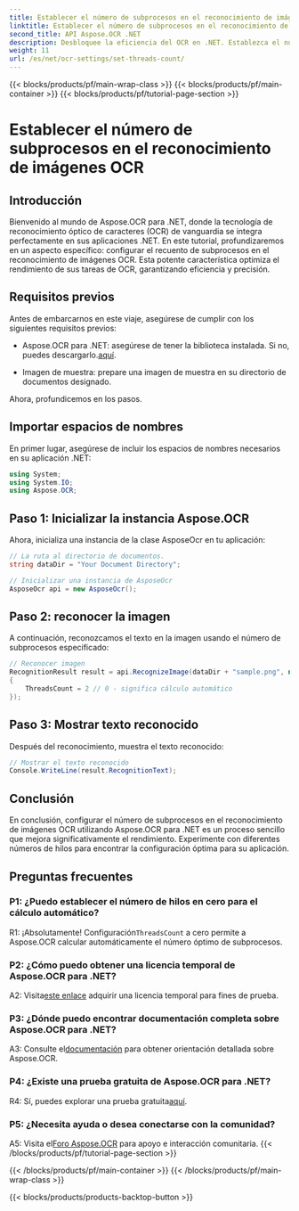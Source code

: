 ```yaml
---
title: Establecer el número de subprocesos en el reconocimiento de imágenes OCR
linktitle: Establecer el número de subprocesos en el reconocimiento de imágenes OCR
second_title: API Aspose.OCR .NET
description: Desbloquee la eficiencia del OCR en .NET. Establezca el número de hilos sin esfuerzo con Aspose.OCR. Aumente la precisión y la velocidad.
weight: 11
url: /es/net/ocr-settings/set-threads-count/
---
```


{{< blocks/products/pf/main-wrap-class >}}
{{< blocks/products/pf/main-container >}}
{{< blocks/products/pf/tutorial-page-section >}}

# Establecer el número de subprocesos en el reconocimiento de imágenes OCR

## Introducción

Bienvenido al mundo de Aspose.OCR para .NET, donde la tecnología de reconocimiento óptico de caracteres (OCR) de vanguardia se integra perfectamente en sus aplicaciones .NET. En este tutorial, profundizaremos en un aspecto específico: configurar el recuento de subprocesos en el reconocimiento de imágenes OCR. Esta potente característica optimiza el rendimiento de sus tareas de OCR, garantizando eficiencia y precisión.

## Requisitos previos

Antes de embarcarnos en este viaje, asegúrese de cumplir con los siguientes requisitos previos:

-  Aspose.OCR para .NET: asegúrese de tener la biblioteca instalada. Si no, puedes descargarlo.[aquí](https://releases.aspose.com/ocr/net/).

- Imagen de muestra: prepare una imagen de muestra en su directorio de documentos designado.

Ahora, profundicemos en los pasos.

## Importar espacios de nombres

En primer lugar, asegúrese de incluir los espacios de nombres necesarios en su aplicación .NET:

```csharp
using System;
using System.IO;
using Aspose.OCR;
```

## Paso 1: Inicializar la instancia Aspose.OCR

Ahora, inicializa una instancia de la clase AsposeOcr en tu aplicación:

```csharp
// La ruta al directorio de documentos.
string dataDir = "Your Document Directory";

// Inicializar una instancia de AsposeOcr
AsposeOcr api = new AsposeOcr();
```

## Paso 2: reconocer la imagen

A continuación, reconozcamos el texto en la imagen usando el número de subprocesos especificado:

```csharp
// Reconocer imagen
RecognitionResult result = api.RecognizeImage(dataDir + "sample.png", new RecognitionSettings
{
    ThreadsCount = 2 // 0 - significa cálculo automático
});
```

## Paso 3: Mostrar texto reconocido

Después del reconocimiento, muestra el texto reconocido:

```csharp
// Mostrar el texto reconocido
Console.WriteLine(result.RecognitionText);
```

## Conclusión

En conclusión, configurar el número de subprocesos en el reconocimiento de imágenes OCR utilizando Aspose.OCR para .NET es un proceso sencillo que mejora significativamente el rendimiento. Experimente con diferentes números de hilos para encontrar la configuración óptima para su aplicación.

## Preguntas frecuentes

### P1: ¿Puedo establecer el número de hilos en cero para el cálculo automático?

 R1: ¡Absolutamente! Configuración`ThreadsCount` a cero permite a Aspose.OCR calcular automáticamente el número óptimo de subprocesos.

### P2: ¿Cómo puedo obtener una licencia temporal de Aspose.OCR para .NET?

 A2: Visita[este enlace](https://purchase.aspose.com/temporary-license/) adquirir una licencia temporal para fines de prueba.

### P3: ¿Dónde puedo encontrar documentación completa sobre Aspose.OCR para .NET?

 A3: Consulte el[documentación](https://reference.aspose.com/ocr/net/) para obtener orientación detallada sobre Aspose.OCR.

### P4: ¿Existe una prueba gratuita de Aspose.OCR para .NET?

 R4: Sí, puedes explorar una prueba gratuita[aquí](https://releases.aspose.com/).

### P5: ¿Necesita ayuda o desea conectarse con la comunidad?

 A5: Visita el[Foro Aspose.OCR](https://forum.aspose.com/c/ocr/16) para apoyo e interacción comunitaria.
{{< /blocks/products/pf/tutorial-page-section >}}

{{< /blocks/products/pf/main-container >}}
{{< /blocks/products/pf/main-wrap-class >}}

{{< blocks/products/products-backtop-button >}}
